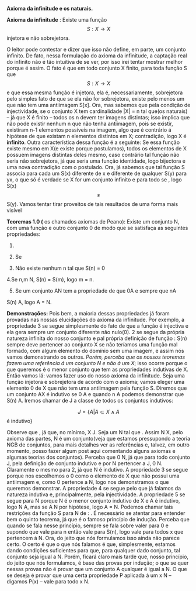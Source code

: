**Axioma da infinitude e os naturais.**

**Axioma da infinitude** : Existe uma função $$S:X \rightarrow X$$ injetora e
não sobrejetora.

O leitor pode contestar e dizer que isso não define, em parte, um conjunto
infinito. De fato, nessa formulação do axioma da infinitude, a captação real do
infinito não é tão intuitiva de se ver, por isso irei tentar mostrar melhor
porque é assim. O fato é que em todo conjunto X finito, para toda função S que
$$S:X \rightarrow X$$ e que essa mesma função é injetora, ela é,
necessariamente, sobrejetora pelo simples fato de que se ela não for
sobrejetora, existe pelo menos um que não tem uma antiimagem S[x]. Ora, mas
sabemos que pela condição de injectividade, se o conjunto X tem cardinalidade
\|X\| = n tal que(os naturais) – já que X é finito – todos os n devem ter
imagens distintas; isso implica que não pode existir nenhum n que não tenha
antiimagem, pois se existir, existiram n-1 elementos possíveis na imagem, algo
que é contrário á hipótese de que existam n elementos distintos em X;
contradição, logo X é **infinito**. Outra característica dessa função é a
seguinte: Se essa função existe mesmo em X(e existe porque postulamos), todos os
elementos de X possuem imagens distintas deles mesmo, caso contrário tal função
não seria não sobrejetora, já que seria uma função identidade, logo bijectora e
uma nova contradição com o postulado. Ora, já sabemos que tal função S associa
para cada um S(x) diferente de x e diferente de qualquer S(y) para yx, o que só
é verdade se X for um conjunto infinito e para todo se , logo S(x)$$\neq$$ S(y).
Vamos tentar tirar proveitos de tais resultados de uma forma mais visível

**Teoremas 1.0 (** os chamados axiomas de Peano): Existe um conjunto N, com uma
função e outro conjunto 0 de modo que se satisfaça as seguintes propriedades:

1.

2. Se

3. Não existe nenhum n tal que S(n) = 0

4.Se n,m N, S(n) = S(m), logo m = n.

5. Se um conjunto AN tem a propriedade de que 0A e sempre que nA

S(n) A, logo A = N.

**Demonstrações:** Pois bem, a maioria dessas propriedades já foram provadas nas
nossas elucidações do axioma da infinitude. Por exemplo, a propriedade 3 se
segue simplesmente do fato de que a função é injectiva e ela gera sempre um
conjunto diferente não nulo(0). 2 se segue da própria natureza infinita do nosso
conjunto e pal própria definição de função : S(n) sempre deve pertencer ao
conjunto X se não teríamos uma função mal formado, com algum elemento do domínio
sem uma imagem, e assim nós vamos demonstrando os outros. *Porém, perceba que os
nossos teoremas fazem uma referência á um conjunto N e não á um X*; isso ocorre
porque o que queremos é o menor conjunto que tem as propriedades indutivas de X.
Então vamos lá: vamos fazer uso do nosso axioma da infinitude. Seja uma função
injetora e sobrejetora de acordo com o axioma; vamos eleger uma elemento 0 de X
que não tem uma antiimagem pela função S. Diremos que um conjunto AX é indutivo
se 0 A e quando n A podemos demonstrar que S(n) A. Iremos chamar de J a classe
de todos os conjuntos indutivos:

$$J = \{ A|A \subset X \land A$$ é indutivo}

Observe que , já que, no mínimo, X J. Seja um N tal que . Assim N X, pelo axioma
das partes, N é um conjunto(veja que estamos pressupondo a teoria NGB de
conjuntos, para mais detalhes ver as referências e, talvez, em outro momento,
posso fazer algum post aqui comentando alguns axiomas e algumas teorias dos
conjuntos). Perceba que 0 N, já que para todo conjunto J, pela definição de
conjunto indutivo e por N pertencer a J, 0 N. Claramente o mesmo para 2, já que
N é indutivo. A propriedade 3 se segue porque nos escolhemos o 0 como o elemento
de X que não possui uma antiimagem e, como 0 pertence a N, logo nos demonstramos
o que queremos demonstrar. A propriedade 4 se segue pelo que já falamos da
natureza indutiva e, principalmente, pela injectividade. A propriedade 5 se
segue para N porque N é o menor conjunto indutivo de X e A é indutivo, logo N A,
mas se A N por hipótese, logo A = N. Podemos chamar tais restrições da função S
para N de : . É necessário se atentar para entender bem o quinto teorema, já que
é o famoso princípio de indução. Perceba que quando se fala nesse princípio,
sempre se fala sobre valer para 0 e supondo que vale para n então vale para
S(n), logo vale para todos x que pertencem á N. Ora, do jeito que nós formulamos
isso ainda não parece certo. O certo é que o que nós falamos é que,
simplesmente, estamos dando condições suficientes para que, para qualquer dado
conjunto, tal conjunto seja igual a N. Porém, ficará claro mais tarde que, nosso
princípio, do jeito que nós formulamos, é base das provas por indução; o que se
quer nessas provas não é provar que um conjunto A qualquer é igual a N. O que se
deseja é provar que uma certa propriedade P aplicada á um x N – digamos P(x) –
vale para todo x N.

